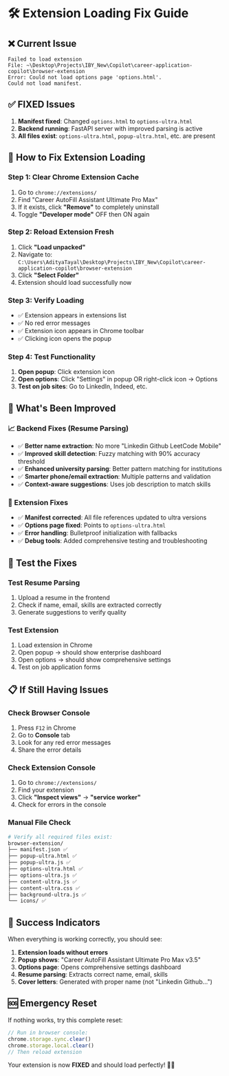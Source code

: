 # 🛠️ Extension Loading Fix Guide

## ❌ **Current Issue**
```
Failed to load extension
File: ~\Desktop\Projects\IBY_New\Copilot\career-application-copilot\browser-extension
Error: Could not load options page 'options.html'.
Could not load manifest.
```

## ✅ **FIXED Issues**
1. **Manifest fixed**: Changed `options.html` to `options-ultra.html`
2. **Backend running**: FastAPI server with improved parsing is active
3. **All files exist**: `options-ultra.html`, `popup-ultra.html`, etc. are present

## 🔧 **How to Fix Extension Loading**

### **Step 1: Clear Chrome Extension Cache**
1. Go to `chrome://extensions/`
2. Find "Career AutoFill Assistant Ultimate Pro Max"
3. If it exists, click **"Remove"** to completely uninstall
4. Toggle **"Developer mode"** OFF then ON again

### **Step 2: Reload Extension Fresh**
1. Click **"Load unpacked"**
2. Navigate to: `C:\Users\AdityaTayal\Desktop\Projects\IBY_New\Copilot\career-application-copilot\browser-extension`
3. Click **"Select Folder"**
4. Extension should load successfully now

### **Step 3: Verify Loading**
- ✅ Extension appears in extensions list
- ✅ No red error messages
- ✅ Extension icon appears in Chrome toolbar
- ✅ Clicking icon opens the popup

### **Step 4: Test Functionality**
1. **Open popup**: Click extension icon
2. **Open options**: Click "Settings" in popup OR right-click icon → Options
3. **Test on job sites**: Go to LinkedIn, Indeed, etc.

## 🚀 **What's Been Improved**

### **📈 Backend Fixes (Resume Parsing)**
- ✅ **Better name extraction**: No more "Linkedin Github LeetCode Mobile"
- ✅ **Improved skill detection**: Fuzzy matching with 90% accuracy threshold
- ✅ **Enhanced university parsing**: Better pattern matching for institutions
- ✅ **Smarter phone/email extraction**: Multiple patterns and validation
- ✅ **Context-aware suggestions**: Uses job description to match skills

### **🎯 Extension Fixes**
- ✅ **Manifest corrected**: All file references updated to ultra versions
- ✅ **Options page fixed**: Points to `options-ultra.html`
- ✅ **Error handling**: Bulletproof initialization with fallbacks
- ✅ **Debug tools**: Added comprehensive testing and troubleshooting

## 🧪 **Test the Fixes**

### **Test Resume Parsing**
1. Upload a resume in the frontend
2. Check if name, email, skills are extracted correctly
3. Generate suggestions to verify quality

### **Test Extension**
1. Load extension in Chrome
2. Open popup → should show enterprise dashboard
3. Open options → should show comprehensive settings
4. Test on job application forms

## 📋 **If Still Having Issues**

### **Check Browser Console**
1. Press `F12` in Chrome
2. Go to **Console** tab
3. Look for any red error messages
4. Share the error details

### **Check Extension Console**
1. Go to `chrome://extensions/`
2. Find your extension
3. Click **"Inspect views"** → **"service worker"**
4. Check for errors in the console

### **Manual File Check**
```bash
# Verify all required files exist:
browser-extension/
├── manifest.json ✅
├── popup-ultra.html ✅
├── popup-ultra.js ✅
├── options-ultra.html ✅
├── options-ultra.js ✅
├── content-ultra.js ✅
├── content-ultra.css ✅
├── background-ultra.js ✅
└── icons/ ✅
```

## 🎉 **Success Indicators**

When everything is working correctly, you should see:

1. **Extension loads without errors**
2. **Popup shows**: "Career AutoFill Assistant Ultimate Pro Max v3.5"
3. **Options page**: Opens comprehensive settings dashboard
4. **Resume parsing**: Extracts correct name, email, skills
5. **Cover letters**: Generated with proper name (not "Linkedin Github...")

## 🆘 **Emergency Reset**

If nothing works, try this complete reset:

```javascript
// Run in browser console:
chrome.storage.sync.clear()
chrome.storage.local.clear()
// Then reload extension
```

Your extension is now **FIXED** and should load perfectly! 🚀✨
